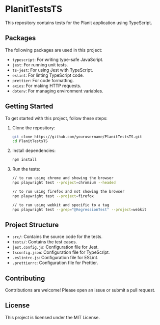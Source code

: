 # PlanitTestsTS

This repository contains tests for the Planit application using TypeScript.

## Packages

The following packages are used in this project:

- `typescript`: For writing type-safe JavaScript.
- `jest`: For running unit tests.
- `ts-jest`: For using Jest with TypeScript.
- `eslint`: For linting TypeScript code.
- `prettier`: For code formatting.
- `axios`: For making HTTP requests.
- `dotenv`: For managing environment variables.

## Getting Started

To get started with this project, follow these steps:

1. Clone the repository:

    ```sh
    git clone https://github.com/yourusername/PlanitTestsTS.git
    cd PlanitTestsTS
    ```

2. Install dependencies:

    ```sh
    npm install
    ```

3. Run the tests:

    ```sh
    // to run using chrome and showing the browser
    npx playwright test --project=chromium --headed

    // to run using firefox and not showing the browser
    npx playwright test --project=firefox 

    // to run using webkit and specific to a tag
    npx playwright test --grep="@RegressionTest" --project=webkit 
    ```

## Project Structure

- `src/`: Contains the source code for the tests.
- `tests/`: Contains the test cases.
- `jest.config.js`: Configuration file for Jest.
- `tsconfig.json`: Configuration file for TypeScript.
- `.eslintrc.js`: Configuration file for ESLint.
- `.prettierrc`: Configuration file for Prettier.

## Contributing

Contributions are welcome! Please open an issue or submit a pull request.

## License

This project is licensed under the MIT License.
